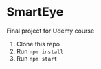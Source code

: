 # SmartEye
Final project for Udemy course

1. Clone this repo
2. Run `npm install`
3. Run `npm start`
